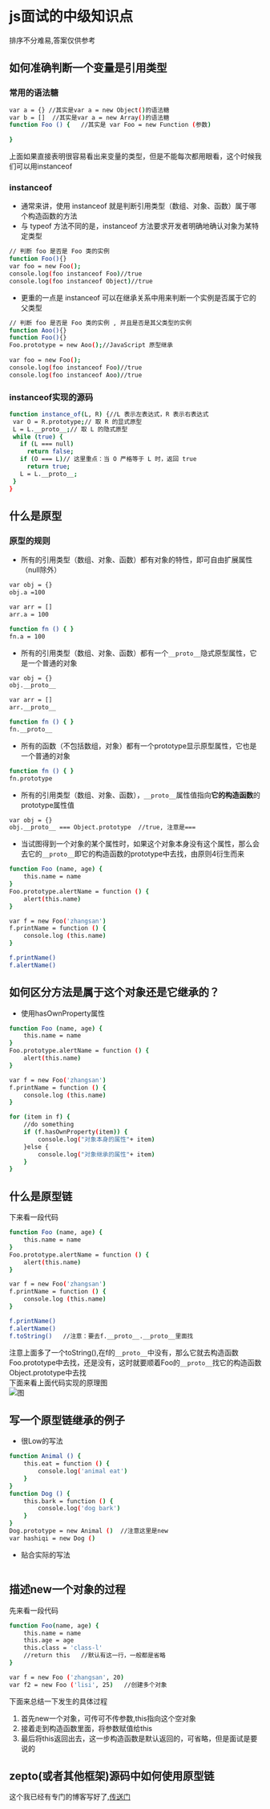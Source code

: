# js面试的中级知识点
排序不分难易,答案仅供参考

## 如何准确判断一个变量是引用类型
### 常用的语法糖
```bash
var a = {} //其实是var a = new Object()的语法糖
var b = []  //其实是var a = new Array()的语法糖
function Foo () {   //其实是 var Foo = new Function (参数)
    
}
```
上面如果直接表明很容易看出来变量的类型，但是不能每次都用眼看，这个时候我们可以用instanceof
### instanceof
- 通常来讲，使用 instanceof 就是判断引用类型（数组、对象、函数）属于哪个构造函数的方法
- 与 typeof 方法不同的是，instanceof 方法要求开发者明确地确认对象为某特定类型
 ```bash
// 判断 foo 是否是 Foo 类的实例
function Foo(){} 
var foo = new Foo(); 
console.log(foo instanceof Foo)//true
console.log(foo instanceof Object)//true
```
- 更重的一点是 instanceof 可以在继承关系中用来判断一个实例是否属于它的父类型
```bash
// 判断 foo 是否是 Foo 类的实例 , 并且是否是其父类型的实例
function Aoo(){} 
function Foo(){} 
Foo.prototype = new Aoo();//JavaScript 原型继承
 
var foo = new Foo(); 
console.log(foo instanceof Foo)//true 
console.log(foo instanceof Aoo)//true
```
### instanceof实现的源码
```bash
function instance_of(L, R) {//L 表示左表达式，R 表示右表达式
 var O = R.prototype;// 取 R 的显式原型
 L = L.__proto__;// 取 L 的隐式原型
 while (true) { 
   if (L === null) 
     return false; 
   if (O === L)// 这里重点：当 O 严格等于 L 时，返回 true 
     return true; 
   L = L.__proto__; 
 } 
}
```
## 什么是原型
### 原型的规则
- 所有的引用类型（数组、对象、函数）都有对象的特性，即可自由扩展属性（null除外）
```bash
var obj = {} 
obj.a =100

var arr = []
arr.a = 100

function fn () { }
fn.a = 100
```
- 所有的引用类型（数组、对象、函数）都有一个``__proto__``隐式原型属性，它是一个普通的对象
```bash
var obj = {}
obj.__proto__

var arr = []
arr.__proto__

function fn () { }
fn.__proto__
```
- 所有的函数（不包括数组，对象）都有一个prototype显示原型属性，它也是一个普通的对象
```bash
function fn () { }
fn.prototype
```
- 所有的引用类型（数组、对象、函数），``__proto__``属性值指向**它的构造函数**的prototype属性值
```bash
var obj = {}
obj.__proto__ === Object.prototype  //true, 注意是===
```
- 当试图得到一个对象的某个属性时，如果这个对象本身没有这个属性，那么会去它的``__proto__``即它的构造函数的prototype中去找，由原则4衍生而来
```bash
function Foo (name, age) {
    this.name = name
}
Foo.prototype.alertName = function () {
    alert(this.name)
}

var f = new Foo('zhangsan')
f.printName = function () {
    console.log (this.name)
}

f.printName()
f.alertName()
```

## 如何区分方法是属于这个对象还是它继承的？
- 使用hasOwnProperty属性
```bash
function Foo (name, age) {
    this.name = name
}
Foo.prototype.alertName = function () {
    alert(this.name)
}

var f = new Foo('zhangsan')
f.printName = function () {
    console.log (this.name)
}

for (item in f) {
    //do something
    if (f.hasOwnProperty(item)) {
        console.log("对象本身的属性"+ item)
    }else {
        console.log("对象继承的属性"+ item)
    }
}
```

## 什么是原型链
下来看一段代码
```bash
function Foo (name, age) {
    this.name = name
}
Foo.prototype.alertName = function () {
    alert(this.name)
}

var f = new Foo('zhangsan')
f.printName = function () {
    console.log (this.name)
}

f.printName()
f.alertName()
f.toString()   //注意：要去f.__proto__.__proto__里面找
```
注意上面多了一个toString(),在f的``__proto__``中没有，那么它就去构造函数Foo.prototype中去找，还是没有，这时就要顺着Foo的``__proto__``找它的构造函数Object.prototype中去找  
下面来看上面代码实现的原理图  
![图](https://github.com/manlili/web_interview_question/blob/master/img/prototype.jpg)

## 写一个原型链继承的例子
- 很Low的写法
```bash
function Animal () {
    this.eat = function () {
        console.log('animal eat')
    }
}
function Dog () {
    this.bark = function () {
        console.log('dog bark')
    }
}
Dog.prototype = new Animal ()  //注意这里是new
var hashiqi = new Dog ()
```
- 贴合实际的写法
```bash

```

## 描述new一个对象的过程
先来看一段代码
```bash
function Foo(name, age) {
    this.name = name
    this.age = age
    this.class = 'class-l'
    //return this   //默认有这一行，一般都是省略
}

var f = new Foo ('zhangsan', 20)
var f2 = new Foo ('lisi', 25)   //创建多个对象
```
下面来总结一下发生的具体过程
1. 首先new一个对象，可传可不传参数,this指向这个空对象
2. 接着走到构造函数里面，将参数赋值给this
3. 最后将this返回出去，这一步构造函数是默认返回的，可省略，但是面试是要说的

## zepto(或者其他框架)源码中如何使用原型链
这个我已经有专门的博客写好了,<a href="https://manlili.github.io/categories/Zepto%E6%BA%90%E7%A0%81%E8%A7%A3%E8%AF%BB/">传送门</a>
